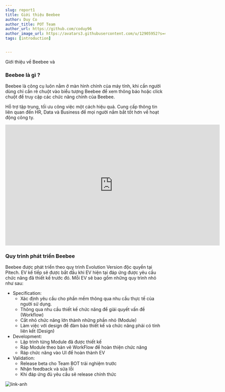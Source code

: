 ```yaml
---
slug: report1
title: Giới thiệu Beebee
author: Duy Co
author_title: POT Team
author_url: https://github.com/coduy96
author_image_url: https://avatars3.githubusercontent.com/u/12905952?s=460&u=5e0b6c0b7878baf2d304e218c0f2f9d0d3cce6f7&v=4
tags: [introduction]


---
```

Giới thiệu về Beebee và 
<!--truncate-->

<h3>Beebee là gì ?</h3>

Beebee là công cụ luôn nằm ở màn hình chính của máy tính, khi cần người dùng chỉ cần rê chuột vào biểu tượng Beebee để xem thông báo hoặc click chuột để truy cập các chức năng chính của Beebee.

Hỗ trợ tập trung, tối ưu công việc một cách hiệu quả. Cung cấp thông tin liên quan đến HR, Data và Business để mọi người nắm bắt tốt hơn về hoạt động công ty.

<iframe width="675" height="380" src="https://im6.ezgif.com/tmp/ezgif-6-4c741191378d.mp4" frameborder="0" allow="accelerometer; autoplay; encrypted-media; gyroscope; picture-in-picture" allowfullscreen></iframe>

<h3>Quy trình phát triển Beebee</h3>

Beebee được phát triển theo quy trình Evolution Version độc quyền tại Pitech. EV kế tiếp sẽ được bắt đầu khi EV hiện tại đáp ứng được yêu cầu chức năng đã thiết kế trước đó. Mỗi EV sẽ bao gồm những quy trình nhỏ như sau:
+ Specification: 
    + Xác định yêu cầu cho phần mềm thông qua nhu cầu thực tế của người sử dụng.
    + Thông qua nhu cầu thiết kế chức năng để giải quyết vấn đề (Workflow)
    + Cắt nhỏ chức năng lớn thành những phần nhỏ (Module)
    + Làm việc với design để đảm bảo thiết kế và chức năng phải có tính liên kết (Design)
+ Development:
    + Lập trình từng Module đã được thiết kế
    + Ráp Module theo bản vẽ WorkFlow để hoàn thiện chức năng
    + Ráp chức năng vào UI để hoàn thành EV 
+ Validation:
    + Release beta cho Team BOT trải nghiệm trước
    + Nhận feedback và sửa lỗi
    + Khi đáp ứng đủ yêu cầu sẽ release chính thức

![link-anh](https://i.ibb.co/sJPN4SX/CQA-process-2.png)
